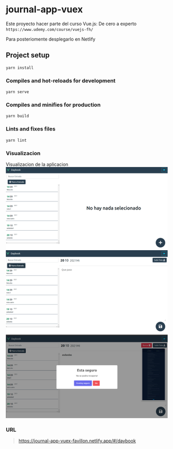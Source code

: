 # journal-app-vuex


Este proyecto hacer parte del curso Vue.js: De cero a experto `https://www.udemy.com/course/vuejs-fh/` 

Para posteriomente desplegarlo en Netlify



## Project setup
```
yarn install
```

### Compiles and hot-reloads for development
```
yarn serve
```

### Compiles and minifies for production
```
yarn build
```

### Lints and fixes files
```
yarn lint
```

### Visualizacion
Visualizacion de la aplicacion
![App 1](./img/app_1.png)
![App 2](./img/app_2.png)
![App 3](./img/app_3.png)


### URL 

> https://journal-app-vuex-favillon.netlify.app/#/daybook